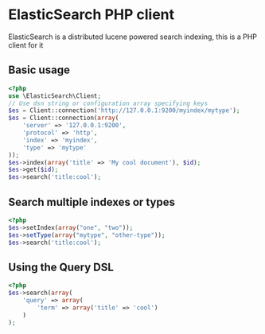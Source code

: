 # ElasticSearch PHP client
ElasticSearch is a distributed lucene powered search indexing, this is a PHP client for it

## Basic usage

```php
<?php
use \ElasticSearch\Client;
// Use dsn string or configuration array specifying keys
$es = Client::connection('http://127.0.0.1:9200/myindex/mytype');
$es = Client::connection(array(
    'server' => '127.0.0.1:9200',
    'protocol' => 'http',
    'index' => 'myindex',
    'type' => 'mytype'
));
$es->index(array('title' => 'My cool document'), $id);
$es->get($id);
$es->search('title:cool');
```

## Search multiple indexes or types

```php
<?php
$es->setIndex(array("one", "two"));
$es->setType(array("mytype", "other-type"));
$es->search('title:cool');
```

## Using the Query DSL

```php
<?php
$es->search(array(
    'query' => array(
        'term' => array('title' => 'cool')
    )
);
```
